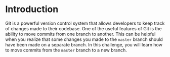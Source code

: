 # Introduction

Git is a powerful version control system that allows developers to keep track of changes made to their codebase. One of the useful features of Git is the ability to move commits from one branch to another. This can be helpful when you realize that some changes you made to the `master` branch should have been made on a separate branch. In this challenge, you will learn how to move commits from the `master` branch to a new branch.
